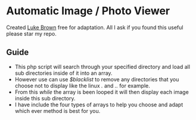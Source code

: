 Automatic Image / Photo Viewer
===

Created [Luke Brown](mailto:me@luke.sx) free for adaptation.
All I ask if you found this useful please star my repo.


Guide
---
- This php script will search through your specified directory and load all sub directories inside of it into an array.
- However use can use *$blacklist* to remove any directories that you choose not to display like the linux *.* and *..* for example.
- From this *while* the array is been looped it will then display each image inside this sub directory.
- I have include the four types of arrays to help you choose and adapt which ever method is best for you.
